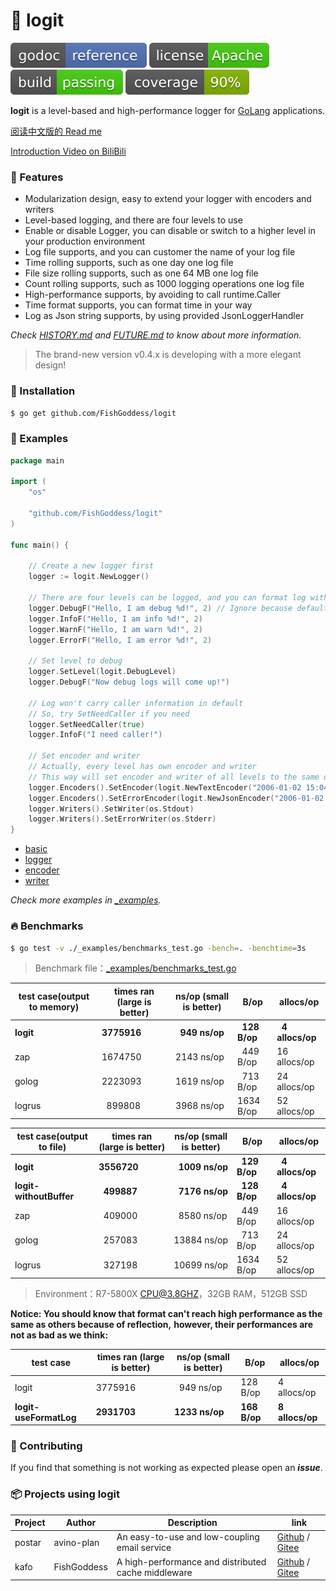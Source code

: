 # 📝 logit

[![Go Doc](_icon/godoc.svg)](https://pkg.go.dev/github.com/FishGoddess/logit?tab=doc)
[![License](_icon/license.svg)](https://www.apache.org/licenses/LICENSE-2.0.html)
[![License](_icon/build.svg)](_icon/build.svg)
[![License](_icon/coverage.svg)](_icon/coverage.svg)

**logit** is a level-based and high-performance logger for [GoLang](https://golang.org) applications.

[阅读中文版的 Read me](./README.md)

[Introduction Video on BiliBili](https://www.bilibili.com/video/BV14t4y1y7rF)

### 🥇 Features

* Modularization design, easy to extend your logger with encoders and writers
* Level-based logging, and there are four levels to use
* Enable or disable Logger, you can disable or switch to a higher level in your production environment
* Log file supports, and you can customer the name of your log file
* Time rolling supports, such as one day one log file
* File size rolling supports, such as one 64 MB one log file
* Count rolling supports, such as 1000 logging operations one log file
* High-performance supports, by avoiding to call runtime.Caller
* Time format supports, you can format time in your way
* Log as Json string supports, by using provided JsonLoggerHandler

_Check [HISTORY.md](./HISTORY.md) and [FUTURE.md](./FUTURE.md) to know about more information._

> The brand-new version v0.4.x is developing with a more elegant design!

### 🚀 Installation

```bash
$ go get github.com/FishGoddess/logit
```

### 📖 Examples

```go
package main

import (
	"os"

	"github.com/FishGoddess/logit"
)

func main() {

	// Create a new logger first
	logger := logit.NewLogger()

	// There are four levels can be logged, and you can format log with some parameters
	logger.DebugF("Hello, I am debug %d!", 2) // Ignore because default level is info
	logger.InfoF("Hello, I am info %d!", 2)
	logger.WarnF("Hello, I am warn %d!", 2)
	logger.ErrorF("Hello, I am error %d!", 2)

	// Set level to debug
	logger.SetLevel(logit.DebugLevel)
	logger.DebugF("Now debug logs will come up!")

	// Log won't carry caller information in default
	// So, try SetNeedCaller if you need
	logger.SetNeedCaller(true)
	logger.InfoF("I need caller!")

	// Set encoder and writer
	// Actually, every level has own encoder and writer
	// This way will set encoder and writer of all levels to the same one
	logger.Encoders().SetEncoder(logit.NewTextEncoder("2006-01-02 15:04:05"))
	logger.Encoders().SetErrorEncoder(logit.NewJsonEncoder("2006-01-02 15:04:05"))
	logger.Writers().SetWriter(os.Stdout)
	logger.Writers().SetErrorWriter(os.Stderr)
}
```

* [basic](./_examples/basic.go)
* [logger](./_examples/logger.go)
* [encoder](./_examples/encoder.go)
* [writer](./_examples/writer.go)

_Check more examples in [_examples](./_examples)._

### 🔥 Benchmarks

```bash
$ go test -v ./_examples/benchmarks_test.go -bench=. -benchtime=3s
```

> Benchmark file：[_examples/benchmarks_test.go](./_examples/benchmarks_test.go)

| test case(output to memory) | times ran (large is better) |  ns/op (small is better) | B/op | allocs/op |
| -----------|--------|-------------|-------------|-------------|
| **logit** | **3775916** | **&nbsp; 949 ns/op** | **&nbsp; 128 B/op** | **&nbsp; 4 allocs/op** |
| zap | 1674750 | 2143 ns/op | &nbsp; 449 B/op | 16 allocs/op |
| golog | 2223093 | 1619 ns/op | &nbsp; 713 B/op | 24 allocs/op |
| logrus | &nbsp; 899808 | 3968 ns/op | 1634 B/op | 52 allocs/op |

| test case(output to file) | times ran (large is better) |  ns/op (small is better) | B/op | allocs/op |
| -----------|--------|-------------|-------------|-------------|
| **logit** | **3556720** | **&nbsp; 1009 ns/op** | **&nbsp; 129 B/op** | **&nbsp; 4 allocs/op** |
| **logit-withoutBuffer** | **&nbsp; 499887** | **&nbsp; 7176 ns/op** | **&nbsp; 128 B/op** | **&nbsp; 4 allocs/op** |
| zap | &nbsp; 409000 | &nbsp; 8580 ns/op | &nbsp; 449 B/op | 16 allocs/op |
| golog | &nbsp; 257083 | 13884 ns/op | &nbsp; 713 B/op | 24 allocs/op |
| logrus | &nbsp; 327198 | 10699 ns/op | 1634 B/op | 52 allocs/op |

> Environment：R7-5800X CPU@3.8GHZ，32GB RAM，512GB SSD

**Notice: You should know that format can't reach high performance as the same as others because of reflection,**
**however, their performances are not as bad as we think:**

| test case | times ran (large is better) |  ns/op (small is better) | B/op | allocs/op |
| -----------|--------|-------------|-------------|-------------|
| logit | 3775916 | &nbsp; 949 ns/op | 128 B/op | 4 allocs/op |
| **logit-useFormatLog** | **2931703** | **1233 ns/op** | **168 B/op** | **8 allocs/op** |

### 👥 Contributing

If you find that something is not working as expected please open an _**issue**_.

### 📦 Projects using logit

| Project | Author | Description | link |
| -----------|--------|-------------| ---------------- |
| postar | avino-plan | An easy-to-use and low-coupling email service | [Github](https://github.com/avino-plan/postar) / [Gitee](https://gitee.com/avino-plan/postar) |
| kafo | FishGoddess | A high-performance and distributed cache middleware | [Github](https://github.com/FishGoddess/kafo) / [Gitee](https://gitee.com/FishGoddess/kafo) |
